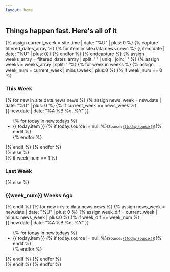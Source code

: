 ```yaml
---
layout: home
---
```

<div id="archive">
  <h2>Things happen fast. Here's all of it</h2>
  <div class="list">
    {% assign current_week = site.time | date: "%U" | plus: 0 %}
    {% capture filtered_dates_array %}
      {% for item in site.data.news.news %}
        {{ item.date | date: "%U" | plus: 0}}
      {% endfor %}
    {% endcapture %}
    {% assign weeks_array = filtered_dates_array | split: ' ' | uniq | join: ' '  %}
    {% assign weeks = weeks_array | split: ' '%}
    {% for week in weeks %}
    {% assign week_num = current_week | minus:week | plus:0 %}
      {% if week_num == 0 %}
        <section class="week">
        <h3>This Week</h3>
        {% for new in site.data.news.news %}
          {% assign news_week = new.date | date: "%U" | plus: 0 %}  
          {% if current_week == news_week %}
            <article class="day">
              <time>{{ new.date | date: "%A %B %d, %Y" }}</time>
              <ul>
              {% for today in new.todays %}
                  <li>{{ today.item }} {% if today.source != null %}<small>(Source: <a href="{{ today.url }}">{{ today.source }}</a>)</small>{% endif %}</li>
              {% endfor %}
            </ul>
            </article>
          {% endif %}
        {% endfor %}
        </section>
      {% else %}
      <section class="week">
      {% if week_num == 1 %}
        <h3>Last Week</h3>
      {% else %}
        <h3>{{week_num}} Weeks Ago</h3>
      {% endif %}
      {% for new in site.data.news.news %}
          {% assign news_week = new.date | date: "%U" | plus: 0 %}
          {% assign week_dif = current_week | minus: news_week | plus:0 %}  
          {% if week_dif == week_num %}
            <article class="day">
              <time>{{ new.date | date: "%A %B %d, %Y" }}</time>
              <ul>
              {% for today in new.todays %}
                  <li>{{ today.item }} {% if today.source != null %}<small>(Source: <a href="{{ today.url }}">{{ today.source }}</a>)</small>{% endif %}</li>
              {% endfor %}
            </ul>
            </article>
          {% endif %}
        {% endfor %}
        </section>
      {% endif %}
    {% endfor %}
  </div>
</div>
